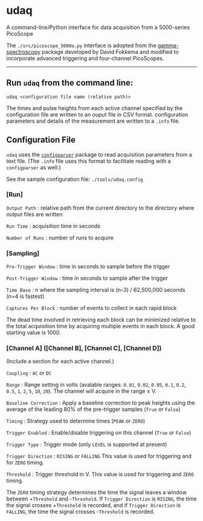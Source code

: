 # udaq

A command-line/Python interface for data acquisition from a 5000-series
PicoScope

The `./src/picoscope_5000a.py` interface is adopted from the
[gamma-spectroscopy](https://github.com/davidfokkema/gamma-spectroscopy)
package developed by David Fokkema and modified to incorporate advanced
triggering and four-channel PicoScopes.

---
## Run `udaq` from the command line:

```
udaq <configuration file name (relative path)>
```

The times and pulse heights from each active channel specified by the
configuration file are written to an ouput file in CSV format. configuration
parameters and details of the measurement are written to a `.info`
file.

## Configuration File

`udaq` uses the
[`configparser`](https://docs.python.org/3/library/configparser.html) package
to read acquisition parameters from a text file. (The `.info` file uses this
format to facilitate reading with a `configparser` as well.)

See the sample configuration file: `./tools/udaq.config`

### [Run]

`Output Path` : relative path from the current directory to the directory where
output files are written

`Run Time` : acquisition time in seconds

`Number of Runs` : number of runs to acquire

### [Sampling]

`Pre-Trigger Window` : time in seconds to sample before the trigger

`Post-Trigger Window` : time in seconds to sample after the trigger

`Time Base` : n where the sampling interval is (n–3) / 62,500,000 seconds
(n=4 is fastest)

`Captures Per Block` : number of events to collect in each rapid block

The dead time involved in retrieving each block can be minimized relative to
the total acquisition time by acquiring multiple events in each block. A good
starting value is 1000.

### [Channel A] ([Channel B], [Channel C], [Channel D])

(Include a section for each active channel.)

`Coupling` : `AC` or `DC`

`Range` : Range setting in volts (avalable ranges: `0.01`, `0.02`, `0.05`,
`0.1`, `0.2`, `0.5`, `1`, `2`, `5`, `10`, `20`). The channel will acquire in
the range &#177;<Range> V.

`Baseline Correction` : Apply a baseline correction to peak heights using the
average of the leading 80% of the pre-trigger samples (`True` or `False`)

`Timing` : Strategy used to determine times (`PEAK` or `ZERO`)

`Trigger Enabled` : Enable/disable triggering on this channel (`True` or
`False`)

`Trigger Type` : Trigger mode (only `LEVEL` is supported at present)

`Trigger Direction` : `RISING` or `FALLING` This value is used for triggering
and for `ZERO` timing.

`Threshold` : Trigger threshold in V. This value is used for triggering and
`ZERO` timing.

The `ZERO` timing strategy determines the time the signal leaves a window
between +`Threshold` and -`Threshold`. If `Trigger Direction` is `RISING`, the
time the signal crosses +`Threshold` is recorded, and if `Trigger Direction` is
`FALLING`, the time the signal crosses -`Threshold` is recorded.
